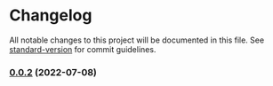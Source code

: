 # Changelog

All notable changes to this project will be documented in this file. See [standard-version](https://github.com/conventional-changelog/standard-version) for commit guidelines.

### [0.0.2](https://github.com/OnkelTem/audipomarks/compare/v0.0.1...v0.0.2) (2022-07-08)
